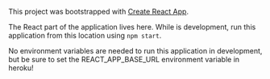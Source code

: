 This project was bootstrapped with [Create React App](https://github.com/facebook/create-react-app).

The React part of the application lives here.  While is development, run this application from this location using `npm start`.


No environment variables are needed to run this application in development, but be sure to set the REACT_APP_BASE_URL environment variable in heroku!
